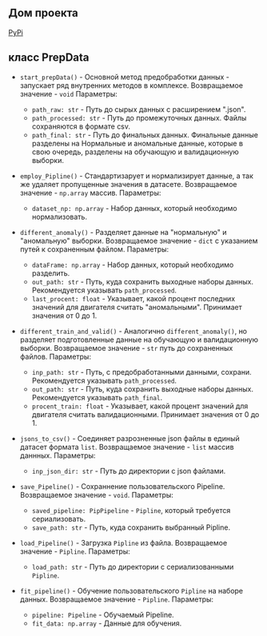 ## Дом проекта
<a href = "https://test.pypi.org/project/preprocess-data/0.0.8/">PyPi</a>

## класс PrepData


 - `start_prepData()` - Основной метод предобработки данных - запускает ряд внутренних методов в комплексе. Возвращаемое значение - `void`
    Параметры:
    - `path_raw: str` - Путь до сырых данных с расширением ".json".
    - `path_processed: str` - Путь до промежуточных данных. Файлы сохраняются в формате csv.
    - `path_final: str` - Путь до финальных данных. Финальные данные разделены на Нормальные и аномальные данные, которые в свою очередь, разделены на обучающую и валидационную выборки.
    

 - `employ_Pipline()` - Стандартизарует и нормализирует данные, а так же удаляет пропущенные значения в датасете. Возвращаемое значение - `np.array` массив.
    Параметры:
    - `dataset_np: np.array` - Набор данных, который необходимо нормализовать.


 - `different_anomaly()` - Разделяет данные на "нормальную" и "аномальную" выборки. Возвращаемое значение - `dict` с указанием путей к сохраненным файлом.
    Параметры:
    - `dataFrame: np.array` - Набор данных, который необходимо разделить.
    - `out_path: str` - Путь, куда сохранить выходные наборы данных. Рекомендуется указывать `path_processed`.
    - `last_procent: float` - Указывает, какой процент последних значений для двигателя считать "аномальными". Принимает значения от 0 до 1.


 - `different_train_and_valid()` - Аналогично `different_anomaly()`, но разделяет подготовленные данные на обучающую и валидационную выборки. Возвращаемое значение - `str` путь до сохраненных файлов.
    Параметры:
    - `inp_path: str` - Путь, с предобработанными данными, сохрани. Рекомендуется указывать `path_processed`.
    - `out_path: str` - Путь, куда сохранить выходные наборы данных. Рекомендуется указывать `path_final`.
    - `procent_train: float` - Указывает, какой процент значений для двигателя считать валидационными. Принимает значения от 0 до 1.


 - `jsons_to_csv()` - Соединяет разрозненные json файлы в единый датасет формата `list`. Возвращаемое значение - `list` массив даннных.
    Параметры:
    - `inp_json_dir: str` - Путь до директории с json файлами.


 - `save_Pipeline()` - Сохраннение пользовательского Pipeline. Возвращаемое значение - `void`.
    Параметры:
    - `saved_pipeline: PipPipeline` - `Pipline`, который требуется сериализовать.
    - `save_path: str` - Путь, куда сохранить выбранный Pipline.


 - `load_Pipeline()` - Загрузка `Pipline` из файла. Возвращаемое значение - `Pipline`.
    Параметры:
    - `load_path: str` - Путь до директории с сериализованными `Pipline`.


 - `fit_pipeline()` - Обучение пользовательского `Pipline` на наборе данных. Возвращаемое значение - `Pipline`.
    Параметры:
    - `pipeline: Pipeline` - Обучаемый Pipeline.
    - `fit_data: np.array` - Данные для обучения.